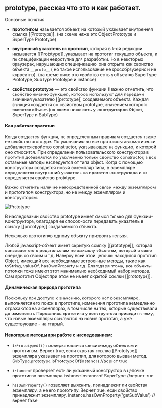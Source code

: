 ## prototype, рассказ что это и как работает.
Основные понятия

* **прототипом** называется объект, на который указывает внутренняя ссылка [[Prototype]].
(на схеме ниже это Object Prototype и SuperType Prototype)

* **внутренний указатель на прототип**, которая в 5-ой редакции называется [[Prototype]], указывает на прототип текущего объекта, и по спецификации недоступна для разработки. Но в некоторых браузерах, нарушающих спецификацию, она открыта как свойство объекта `__proto__` ( но такое использование не кроссбраузерно и не корректно).
(на схеме ниже это свойство есть у объектов SuperType Prototype, SubType Prototype и instance)

* **свойство prototype** — это свойство функции (!важно отметить, что свойство именно функции), которое используют для передачи значения указателю [[prototype]] создаваемого объекта. Каждая функция создается со свойством prototype, значением которого является объект.
(на схеме ниже есть у конструкторов Object, SuperType и SubType)

#### Как работает прототип

Когда создается функция, по определенным правилам создается также ее свойство prototype.
По умолчанию во все прототипы автоматически добавляется свойство constructor, указывающее на функцию, к которой оно относится.
При определении пользовательского конструктора в прототип добавляется по умолчанию только свойство constructor, а все остальные методы наследуются от типа object.
Когда с помощью конструктора создается новый экземпляр типа, в экземпляре определяется внутренний указатель на прототип конструктора и не определяется свойство prototype.

Важно отметить наличие непосредственной связи между экземпляром и прототипом конструктора, но не между экземпляром и конструктором.

![Prototype](https://wiki.cochanges.com/download/attachments/23432210/prototype-diagram.png?version=1&modificationDate=1462544575853&api=v2 "Prototype")

В наследовании свойство prototype имеет смысл только для функции-Конструктора, благодаря ее способности передавать указатель в ссылку [[prototype]] создаваемого объекта.

Несколько прототипов одному объекту присвоить нельзя.

Любой javascript-объект имеет скрытую ссылку [[prototype]], которая связывает его с родительским по замыслу объектом, который в свою очередь со своим и т.д. Наверху всей этой цепочки находится прототип Object, имеющий все необходимые встроенные методы, такие как toString, valueOf, hasOwnProperty и т.д. Благодаря этому, все объекты потомки тоже имеют этот минимально необходимый набор методов. Сам прототип Object при этом не имеет скрытой ссылки [[prototype]].



#### Динамическая природа прототипа

Поскольку при доступе к значению, которого нет в экземпляре, выполняется его поиск в прототипе, изменения прототипа немедленно отражаются на экземплярах, в том числе на тех, которые существовали до изменения. Перезапись прототипа у конструктора приводит к тому, что новые экземпляры ссылаются на новый прототип, а уже существующие - на старый.



#### Некоторые методы при работе с наследованием:

* `isPrototypeOf()`
проверка наличия связи между объектом и прототипом. Вернет true, если скрытая ссылка [[Prototype]] экземпляра указывает на прототип, для которого вызван метод.
SubType.prototype.isPrototypeOf(instance) //вернет true

* `istanceof`
проверяет есть ли указанный конструктор в цепочке прототипов экземпляра
instance instanceof SuperType //вернет true

* `hasOwnProperty()`
позволяет выяснить, принадлежит ли свойство экземпляру, а не его прототипу. Вернет true, если свойство принадлежит экземпляру.
instance.hasOwnProperty('getSubValue') //вернет false
